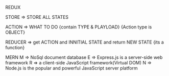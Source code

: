 REDUX 

STORE => STORE ALL STATES

ACTION => WHAT TO DO {contain TYPE & PLAYLOAD} {Action type is OBJECT}

REDUCER => get ACTION and INNITIAL STATE  and return NEW STATE {its a function}


MERN
M => NoSql document database
E => Express.js is a server-side web framework
R => a client-side JavaScript framework(Virtual DOM)
N => Node.js is the popular and powerful JavaScript server platform

